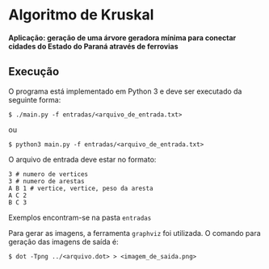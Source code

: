 # Algoritmo de Kruskal
#### Aplicação: geração de uma árvore geradora mínima para conectar cidades do Estado do Paraná através de ferrovias

## Execução
O programa está implementado em Python 3 e deve ser executado da seguinte forma:
```
$ ./main.py -f entradas/<arquivo_de_entrada.txt>
```
ou
```
$ python3 main.py -f entradas/<arquivo_de_entrada.txt>
```


O arquivo de entrada deve estar no formato:
```
3 # numero de vertices
3 # numero de arestas
A B 1 # vertice, vertice, peso da aresta
A C 2
B C 3
```

Exemplos encontram-se na pasta `entradas`

Para gerar as imagens, a ferramenta `graphviz` foi utilizada. O comando para geração das imagens de saída é:
```
$ dot -Tpng ../<arquivo.dot> > <imagem_de_saida.png>
```
